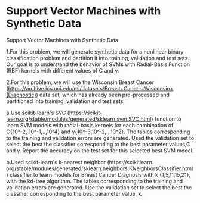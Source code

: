 # Support Vector Machines with Synthetic Data
 Support Vector Machines with Synthetic Data

1.For this problem, we will generate synthetic data for a nonlinear binary classification problem and partition it into
training, validation and test sets. 
Our goal is to understand the behavior of SVMs with Radial-Basis Function
(RBF) kernels with different values of C and γ.


2.For this problem, we will use the Wisconsin Breast Cancer
  (https://archive.ics.uci.edu/ml/datasets/Breast+Cancer+Wisconsin+(Diagnostic)) data set, which has already
  been pre-processed and partitioned into training, validation and test sets.
  
  a.Use scikit-learn's SVC (https://scikit-learn.org/stable/modules/generated/sklearn.svm.SVC.html) function to learn
    SVM models with radial-basis kernels for each combination of C{10^-2, 10^-1,..,10^4} and γ{10^-3,10^-2,...10^2}.
    The tables corresponding to the training and validation errors are generated.
    Used the validation set to select the best the classifier corresponding to the best
    parameter values,C and γ. Report the accuracy on the test set for this selected best SVM model. 
  
  b.Used scikit-learn's k-nearest neighbor (https://scikitlearn.
    org/stable/modules/generated/sklearn.neighbors.KNeighborsClassifier.html) classifier to learn models for
    Breast Cancer Diagnosis with k {1,5,11,15,21}, with the kd-tree algorithm.
    The tables corresponding to the training and validation errors are generated.
    Use the validation set to select the best the classifier corresponding to the best
    parameter value, k.

